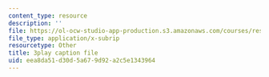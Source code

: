 ```yaml
---
content_type: resource
description: ''
file: https://ol-ocw-studio-app-production.s3.amazonaws.com/courses/res-6-007-signals-and-systems-spring-2011/eea8da51d30d5a679d92a2c5e1343964_3UkGd3LK2NY.vtt
file_type: application/x-subrip
resourcetype: Other
title: 3play caption file
uid: eea8da51-d30d-5a67-9d92-a2c5e1343964
---
```


